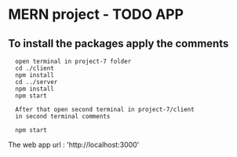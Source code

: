 # MERN project - TODO APP


## To install the packages apply the comments
```
  open terminal in project-7 folder
  cd ./client
  npm install
  cd ../server
  npm install
  npm start
```

```
  After that open second terminal in project-7/client
  in second terminal comments
  
  npm start
```
The web app url : 'http://localhost:3000'
